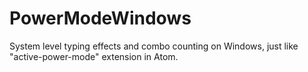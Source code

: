 # PowerModeWindows
System level typing effects and combo counting on Windows, just like "active-power-mode" extension in Atom.
